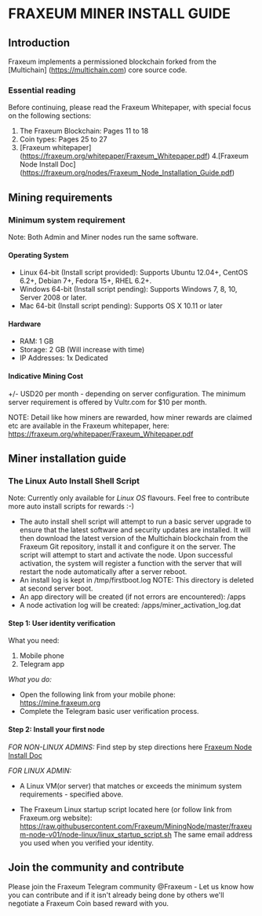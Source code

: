 # FRAXEUM MINER INSTALL GUIDE
## Introduction
Fraxeum implements a permissioned blockchain forked from the [Multichain] (https://multichain.com) core source code. 

### Essential reading
Before continuing, please read the Fraxeum Whitepaper, with special focus on the following sections:
1. The Fraxeum Blockchain: Pages 11 to 18
2. Coin types: Pages 25 to 27
3. [Fraxeum whitepaper] (https://fraxeum.org/whitepaper/Fraxeum_Whitepaper.pdf)
4.[Fraxeum Node Install Doc] (https://fraxeum.org/nodes/Fraxeum_Node_Installation_Guide.pdf)

## Mining requirements
### Minimum system requirement
Note: Both Admin and Miner nodes run the same software.

#### Operating System 
- Linux 64-bit (Install script provided): Supports Ubuntu 12.04+, CentOS 6.2+, Debian 7+, Fedora 15+, RHEL 6.2+. 
- Windows 64-bit (Install script pending): Supports Windows 7, 8, 10, Server 2008 or later. 
- Mac 64-bit (Install script pending): Supports OS X 10.11 or later

#### Hardware
- RAM: 1 GB
- Storage: 2 GB (Will increase with time)
- IP Addresses: 1x Dedicated

#### Indicative Mining Cost
+/- USD20 per month - depending on server configuration. The minimum server requirement is offered by Vultr.com for $10 per month.

NOTE: Detail like how miners are rewarded, how miner rewards are claimed etc are available in the Fraxeum whitepaper, here: https://fraxeum.org/whitepaper/Fraxeum_Whitepaper.pdf

## Miner installation guide
### The Linux Auto Install Shell Script
Note: Currently only available for _Linux OS_ flavours. Feel free to contribute more auto install scripts for rewards :-)

- The auto install shell script will attempt to run a basic server upgrade to ensure that the latest software and security updates are installed. It will then download the latest version of the Multichain blockchain from the Fraxeum Git repository, install it and configure it on the server. The script will attempt to start and activate the node. Upon successful activation, the system will register a function with the server that will restart the node automatically after a server reboot.
- An install log is kept in /tmp/firstboot.log NOTE: This directory is deleted at second server boot.
- An app directory will be created (if not errors are encountered): /apps
- A node activation log will be created: /apps/miner_activation_log.dat

#### Step 1: User identity verification
What you need:
1. Mobile phone
2. Telegram app

_What you do:_
- Open the following link from your mobile phone: https://mine.fraxeum.org
- Complete the Telegram basic user verification process. 

#### Step 2: Install your first node
_FOR NON-LINUX ADMINS:_ 
Find step by step directions here [Fraxeum Node Install Doc](https://fraxeum.org/nodes/Fraxeum_Node_Installation_Guide.pdf)

_FOR LINUX ADMIN:_
- A Linux VM(or server) that matches or exceeds the minimum system requirements - specified above. 

- The Fraxeum Linux startup script located here (or follow link from Fraxeum.org website): 
https://raw.githubusercontent.com/Fraxeum/MiningNode/master/fraxeum-node-v01/node-linux/linux_startup_script.sh
The same email address you used when you verified your identity.

## Join the community and contribute
Please join the Fraxeum Telegram community @Fraxeum - Let us know how you can contribute and if it isn't already being done by others we'll negotiate a Fraxeum Coin based reward with you.




